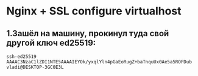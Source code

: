 # Nginx + SSL configure virtualhost

## 1.Зашёл на машину, прокинул туда свой другой ключ ed25519:

`` ssh-ed25519 AAAAC3NzaC1lZDI1NTE5AAAAIEYOk/yxqlYln4pGaEoRugZ+baTnquUx0Ae5a5ROFDub vladi@DESKTOP-3GC0E3L ``
